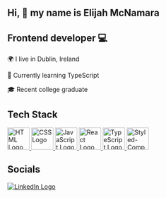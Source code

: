 <h2>Hi, 👋 my name is Elijah McNamara</h2>

<h2>Frontend developer 💻</h2>

🌍  I live in Dublin, Ireland

🧠  Currently learning TypeScript

🎓  Recent college graduate 

<h2>Tech Stack</h2>

<a href="#" class="logo">
  <img src="https://upload.wikimedia.org/wikipedia/commons/6/61/HTML5_logo_and_wordmark.svg" alt="HTML Logo" width="50" height="50">
</a>

<a href="#" class="logo">
  <img src="https://upload.wikimedia.org/wikipedia/commons/d/d5/CSS3_logo_and_wordmark.svg" alt="CSS Logo" width="50" height="50">
</a>

<a href="#" class="logo">
  <img src="https://upload.wikimedia.org/wikipedia/commons/9/99/Unofficial_JavaScript_logo_2.svg" alt="JavaScript Logo" width="50" height="50">
</a>

<a href="#" class="logo">
  <img src="https://upload.wikimedia.org/wikipedia/commons/a/a7/React-icon.svg" alt="React Logo" width="50" height="50">
</a>

<a href="#" class="logo">
  <img src="https://upload.wikimedia.org/wikipedia/commons/4/4c/Typescript_logo_2020.svg" alt="TypeScript Logo" width="50" height="50">
</a>

<a href="#" class="logo">
  <img src="https://styled-components.com/logo.png" alt="Styled-Components Logo" width="50" height="50">
</a>

<h2>Socials</h2>

[![LinkedIn Logo](https://content.linkedin.com/content/dam/me/business/en-us/amp/brand-site/v2/bg/LI-Bug.svg.original.svg)](https://www.linkedin.com/in/elijah-mcnamara/)
